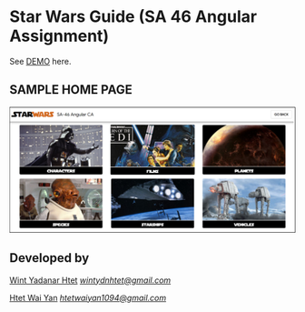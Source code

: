 # Star Wars Guide (SA 46 Angular Assignment)

See [DEMO](https://htetwaiyan1094.github.io/StarWars/) here.

## SAMPLE HOME PAGE
![](images/demo.png)

## Developed by

[Wint Yadanar Htet](https://github.com/wintydn)
*<wintydnhtet@gmail.com>*

[Htet Wai Yan](https://github.com/htetwaiyan1094)
*<htetwaiyan1094@gmail.com>*